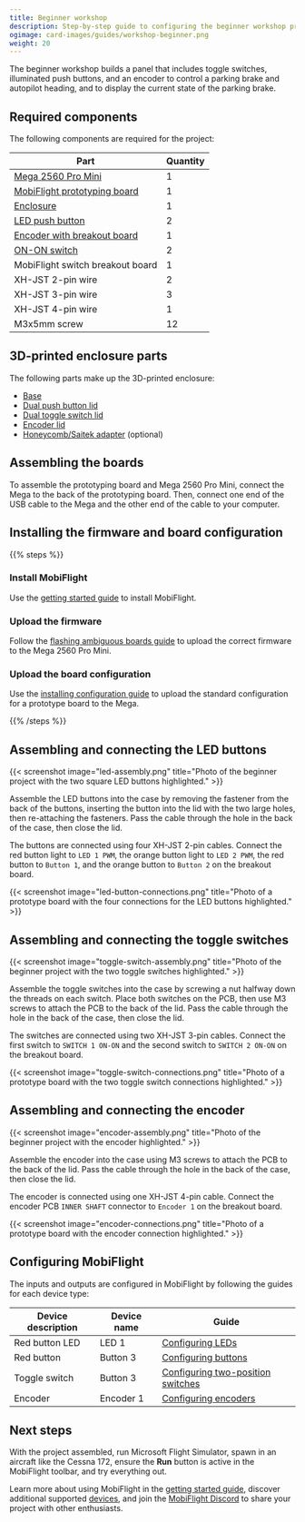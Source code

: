 ```yaml
---
title: Beginner workshop
description: Step-by-step guide to configuring the beginner workshop project with MobiFlight.
ogimage: card-images/guides/workshop-beginner.png
weight: 20
---
```


The beginner workshop builds a panel that includes toggle switches, illuminated push buttons, and an encoder to control a parking brake and autopilot heading, and to display the current state of the parking brake.

## Required components

The following components are required for the project:

| Part                                                                                       | Quantity |
| ------------------------------------------------------------------------------------------ | -------- |
| [Mega 2560 Pro Mini](https://shop.mobiflight.com/product/arduino-mega-2560-pro-mini-usb-c) | 1        |
| [MobiFlight prototyping board](https://shop.mobiflight.com/product/prototyping-board-v2)   | 1        |
| [Enclosure](#3d-printed-enclosure-parts)                                                   | 1        |
| [LED push button](/devices/button-switch/)                                                 | 2        |
| [Encoder with breakout board](https://shop.mobiflight.com/product/single-encoder-bundle)   | 1        |
| [ON-ON switch](https://shop.mobiflight.com/product/switch-12mm-panel-mount)                | 2        |
| MobiFlight switch breakout board                                                           | 1        |
| XH-JST 2-pin wire                                                                          | 2        |
| XH-JST 3-pin wire                                                                          | 3        |
| XH-JST 4-pin wire                                                                          | 1        |
| M3x5mm screw                                                                               | 12       |

## 3D-printed enclosure parts

The following parts make up the 3D-printed enclosure:

- [Base](https://github.com/MobiFlight/MobiFlight-Connector/wiki/images/workshops/beginner/stl/workshop-beginner-base.stl)
- [Dual push button lid](https://github.com/MobiFlight/MobiFlight-Connector/wiki/images/workshops/beginner/stl/workshop-dual-pushbutton.stl)
- [Dual toggle switch lid](https://github.com/MobiFlight/MobiFlight-Connector/wiki/images/workshops/beginner/stl/workshop-dual-toggle-switch.stl)
- [Encoder lid](https://github.com/MobiFlight/MobiFlight-Connector/wiki/images/workshops/beginner/stl/workshop-encoder.stl)
- [Honeycomb/Saitek adapter](https://github.com/MobiFlight/MobiFlight-Connector/wiki/images/workshops/beginner/stl/honeycomb-adapter-short.stl) (optional)

## Assembling the boards

To assemble the prototyping board and Mega 2560 Pro Mini, connect the Mega to the back of the prototyping board. Then, connect one end of the USB cable to the Mega and the other end of the cable to your computer.

## Installing the firmware and board configuration

{{% steps %}}

### Install MobiFlight

Use the [getting started guide](/getting-started/) to install MobiFlight.

### Upload the firmware

Follow the [flashing ambiguous boards guide](/guides/flashing-ambiguous/boards/) to upload the correct firmware to the Mega 2560 Pro Mini.

### Upload the board configuration

Use the [installing configuration guide](/guides/workshops/installing-configuration/) to upload the standard configuration for a prototype board to the Mega.

{{% /steps %}}

## Assembling and connecting the LED buttons

{{< screenshot image="led-assembly.png" title="Photo of the beginner project with the two square LED buttons highlighted." >}}

Assemble the LED buttons into the case by removing the fastener from the back of the buttons, inserting the button into the lid with the two large holes, then re-attaching the fasteners. Pass the cable through the hole in the back of the case, then close the lid.

The buttons are connected using four XH-JST 2-pin cables. Connect the red button light to `LED 1 PWM`, the orange button light to `LED 2 PWM`, the red button to `Button 1`, and the orange button to `Button 2` on the breakout board.

{{< screenshot image="led-button-connections.png" title="Photo of a prototype board with the four connections for the LED buttons highlighted." >}}

## Assembling and connecting the toggle switches

{{< screenshot image="toggle-switch-assembly.png" title="Photo of the beginner project with the two toggle switches highlighted." >}}

Assemble the toggle switches into the case by screwing a nut halfway down the threads on each switch. Place both switches on the PCB, then use M3 screws to attach the PCB to the back of the lid. Pass the cable through the hole in the back of the case, then close the lid.

The switches are connected using two XH-JST 3-pin cables. Connect the first switch to `SWITCH 1 ON-ON` and the second switch to `SWITCH 2 ON-ON` on the breakout board.

{{< screenshot image="toggle-switch-connections.png" title="Photo of a prototype board with the two toggle switch connections highlighted." >}}

## Assembling and connecting the encoder

{{< screenshot image="encoder-assembly.png" title="Photo of the beginner project with the encoder highlighted." >}}

Assemble the encoder into the case using M3 screws to attach the PCB to the back of the lid. Pass the cable through the hole in the back of the case, then close the lid.

The encoder is connected using one XH-JST 4-pin cable. Connect the encoder PCB `INNER SHAFT` connector to `Encoder 1` on the breakout board.

{{< screenshot image="encoder-connections.png" title="Photo of a prototype board with the encoder connection highlighted." >}}

## Configuring MobiFlight

The inputs and outputs are configured in MobiFlight by following the guides for each device type:

| Device description | Device name | Guide                                                                                 |
| ------------------ | ----------- | ------------------------------------------------------------------------------------- |
| Red button LED     | LED 1       | [Configuring LEDs](/devices/led/configuring-output/)                                  |
| Red button         | Button 3    | [Configuring buttons](/devices/button-switch/configuring-button/)                     |
| Toggle switch      | Button 3    | [Configuring two-position switches](/devices/button-switch/configuring-two-position/) |
| Encoder            | Encoder 1   | [Configuring encoders](/devices/encoder/configuring-input/)                           |

## Next steps

With the project assembled, run Microsoft Flight Simulator, spawn in an aircraft like the Cessna 172, ensure the **Run** button is active in the MobiFlight toolbar, and try everything out.

Learn more about using MobiFlight in the [getting started guide](/getting-started/), discover additional supported [devices](/devices/), and join the [MobiFlight Discord](https://github.com/mobiflight) to share your project with other enthusiasts.
